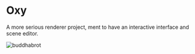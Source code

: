 # Oxy

A more serious renderer project, ment to have an interactive interface and scene editor.

![buddhabrot](https://i.imgur.com/3uuN05s.png)